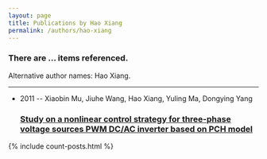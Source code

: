 ```yaml
---
layout: page
title: Publications by Hao Xiang
permalink: /authors/hao-xiang
---
```


<h3 id="number-posts">There are ... items referenced.</h3>
<p id='info-authors'>Alternative author names: Hao Xiang.</p>
<hr />
<ul class="post-list">
<li><span class='post-meta'>2011 -- Xiaobin Mu, Jiuhe Wang, Hao Xiang, Yuling Ma, Dongying Yang</span><h3><a class='post-link' href="{{ site.baseurl }}/study-on-a-nonlinear-control-strategy-for-three-phase-voltage-sources-pwm-dc-ac-inverter-based-on-pch-model">Study on a nonlinear control strategy for three-phase voltage sources PWM DC/AC inverter based on PCH model</a></h3></li>

</ul>
{% include count-posts.html %}
